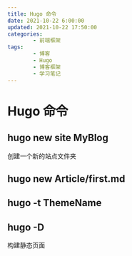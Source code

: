 ```yaml
---
title: Hugo 命令
date: 2021-10-22 6:00:00
updated: 2021-10-22 17:50:00
categories:
        - 前端框架
tags:
        - 博客
        - Hugo
        - 博客框架
        - 学习笔记
---
```


# Hugo 命令

## hugo new site MyBlog

创建一个新的站点文件夹

## hugo new Article/first.md

## hugo -t ThemeName

## hugo -D

构建静态页面
